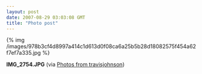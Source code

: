 ```yaml
---
layout: post
date: 2007-08-29 03:03:08 GMT
title: "Photo post"
---
```

{% img /images/978b3cf4d8997a414c1d613d0f08ca6a25b5b28d18082575f454a62f7ef7a335.jpg %}

<b>IMG_2754.JPG</b> (via <a href="http://www.flickr.com/photos/travisjohnson/1262179473/">Photos from travisjohnson</a>)